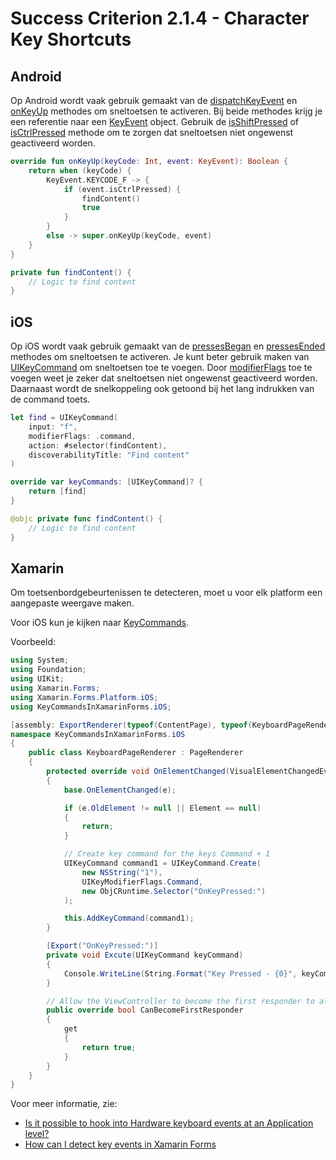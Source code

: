 # Success Criterion 2.1.4 - Character Key Shortcuts
## Android

Op Android wordt vaak gebruik gemaakt van de [dispatchKeyEvent](https://developer.android.com/reference/android/view/View#dispatchKeyEvent(android.view.KeyEvent)) en [onKeyUp](https://developer.android.com/reference/android/app/Activity#onKeyUp(int,%20android.view.KeyEvent)) methodes om sneltoetsen te activeren. Bij beide methodes krijg je een referentie naar een [KeyEvent](https://developer.android.com/reference/android/view/KeyEvent) object. Gebruik de [isShiftPressed](https://developer.android.com/reference/android/view/KeyEvent#isShiftPressed()) of [isCtrlPressed](https://developer.android.com/reference/android/view/KeyEvent#isCtrlPressed()) methode om te zorgen dat sneltoetsen niet ongewenst geactiveerd worden.

```kotlin
override fun onKeyUp(keyCode: Int, event: KeyEvent): Boolean {
    return when (keyCode) {
        KeyEvent.KEYCODE_F -> {
            if (event.isCtrlPressed) {
                findContent()
                true
            }
        }
        else -> super.onKeyUp(keyCode, event)
    }
}

private fun findContent() {
    // Logic to find content
}
```
## iOS

Op iOS wordt vaak gebruik gemaakt van de [pressesBegan](https://developer.apple.com/documentation/uikit/uiresponder/1621134-pressesbegan) en [pressesEnded](https://developer.apple.com/documentation/uikit/uiresponder/1621128-pressesended) methodes om sneltoetsen te activeren. Je kunt beter gebruik maken van [UIKeyCommand](https://developer.apple.com/documentation/uikit/uikeycommand) om sneltoetsen toe te voegen. Door [modifierFlags](https://developer.apple.com/documentation/uikit/uikeymodifierflags) toe te voegen weet je zeker dat sneltoetsen niet ongewenst geactiveerd worden. Daarnaast wordt de snelkoppeling ook getoond bij het lang indrukken van de command toets.

```swift
let find = UIKeyCommand(
    input: "f", 
    modifierFlags: .command, 
    action: #selector(findContent), 
    discoverabilityTitle: "Find content"
)

override var keyCommands: [UIKeyCommand]? {
    return [find]
}

@objc private func findContent() {
    // Logic to find content
}
```
## Xamarin

Om toetsenbordgebeurtenissen te detecteren, moet u voor elk platform een aangepaste weergave maken.

Voor iOS kun je kijken naar [KeyCommands](https://developer.apple.com/documentation/uikit/uiresponder/1621141-keycommands).

Voorbeeld:

```csharp
using System;
using Foundation;
using UIKit;
using Xamarin.Forms;
using Xamarin.Forms.Platform.iOS;
using KeyCommandsInXamarinForms.iOS;

[assembly: ExportRenderer(typeof(ContentPage), typeof(KeyboardPageRenderer))]
namespace KeyCommandsInXamarinForms.iOS
{
    public class KeyboardPageRenderer : PageRenderer
    {
        protected override void OnElementChanged(VisualElementChangedEventArgs e)
        {
            base.OnElementChanged(e);

            if (e.OldElement != null || Element == null)
            {
                return;
            }

            // Create key command for the keys Command + 1
            UIKeyCommand command1 = UIKeyCommand.Create(
                new NSString("1"), 
                UIKeyModifierFlags.Command, 
                new ObjCRuntime.Selector("OnKeyPressed:")
            );

            this.AddKeyCommand(command1);
        }

        [Export("OnKeyPressed:")]
        private void Excute(UIKeyCommand keyCommand)
        {
            Console.WriteLine(String.Format("Key Pressed - {0}", keyCommand.Value);
        }

        // Allow the ViewController to become the first responder to allow it to respond to key commands.
        public override bool CanBecomeFirstResponder
        {
            get
            {
                return true;
            }
        }
    }
}
```

Voor meer informatie, zie:

- [Is it possible to hook into Hardware keyboard events at an Application level?](https://stackoverflow.com/questions/47220710/is-it-possible-to-hook-into-hardware-keyboard-events-at-an-application-level)
- [How can I detect key events in Xamarin Forms](https://social.msdn.microsoft.com/Forums/en-US/fc8d198a-2012-43a1-8062-5ff82973b06d/how-can-i-detect-key-events-in-xamarinforms?forum=xamarinforms)
